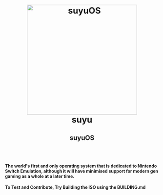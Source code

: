 <h1 align="center">
  <br>
  <a href="https://suyu.dev"><img src="https://git.suyu.dev/suyu/suyu-os/src/branch/master/ui/Logo.svg" alt="suyuOS" height="360"></a>
  <br>
  <b>suyu</b>
  <br>
</h1>

<h2 align="center"><b>suyuOS</b></h2>

<br><br>

<h4>The world's first and only operating system that is dedicated to Nintendo Switch Emulation, although it will have minimised support for modern gen gaming as a whole at a later time.
</h4> 

<h4>To Test and Contribute, Try Building the ISO using the BUILDING.md</h4> 
